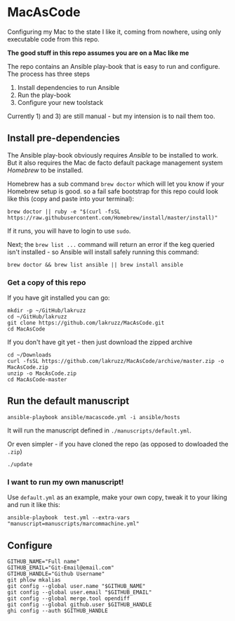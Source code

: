 
# MacAsCode
Configuring my Mac to the state I like it, coming from nowhere, using only executable code from this repo.

**The good stuff in this repo assumes you are on a Mac like me**

The repo contains an Ansible play-book that is easy to run and configure. The process has three steps

1. Install dependencies to run Ansible
2. Run the play-book
3. Configure your new toolstack

Currently 1) and 3) are still manual - but my intension is to nail them too.

## Install pre-dependencies

The Ansible play-book obviously requires _Ansible_ to be installed to work. But it also requires
the Mac de facto default package management system _Homebrew_ to be installed.

Homebrew has a sub command `brew doctor` which will let you know if your Homebrew setup is good.  so a fail safe bootstrap for this repo could look like this (copy and paste into your terminal):

```shell
brew doctor || ruby -e "$(curl -fsSL https://raw.githubusercontent.com/Homebrew/install/master/install)"
```

If it runs, you will have to login to use `sudo`.

Next; the `brew list ...` command will return an error if the keg queried isn't installed - so Ansible will install safely running this command:

```shell
brew doctor && brew list ansible || brew install ansible
```

### Get a copy of this repo

If you have git installed you can go:

```shell
mkdir -p ~/GitHub/lakruzz
cd ~/GitHub/lakruzz
git clone https://github.com/lakruzz/MacAsCode.git
cd MacAsCode
```

If you don't have git yet - then just download the zipped archive

```shell
cd ~/Downloads
curl -fsSL https://github.com/lakruzz/MacAsCode/archive/master.zip -o MacAsCode.zip
unzip -o MacAsCode.zip
cd MacAsCode-master
```

## Run the default manuscript

```shell
ansible-playbook ansible/macascode.yml -i ansible/hosts
```
It will run the manuscript defined in `./manuscripts/default.yml`.

Or even simpler - if you have cloned the repo (as opposed to dowloaded the `.zip`)
```shell
./update
```

### I want to run my own manuscript!

Use `default.yml` as an example, make your own copy, tweak it to your liking and run it like this:

```shell
ansible-playbook  test.yml --extra-vars "manuscript=manuscripts/marcommachine.yml"
```


## Configure


```shell
GITHUB_NAME="Full name"
GITHUB_EMAIL="Git-Email@email.com"
GTIHUB_HANDLE="Github Username"
git phlow mkalias
git config --global user.name "$GITHUB_NAME"
git config --global user.email "$GITHUB_EMAIL"
git config --global merge.tool opendiff
git config --global github.user $GITHUB_HANDLE
ghi config --auth $GITHUB_HANDLE
```
